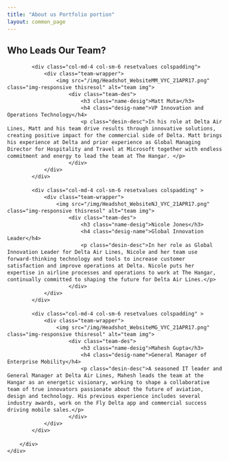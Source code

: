 ```yaml
---
title: "About us Portfolio portion"
layout: common_page
---
```

<section id="intro">
	<div class="container enlagecontent">
		<div class="row">
			<div class="col-md-offset-2 col-md-8 col-sm-offset-2">
					<h2 class="mettleaser">Who Leads Our Team?</h2>
			</div>

			<div class="col-md-4 col-sm-6 resetvalues colspadding">
				<div class="team-wrapper">
					<img src="/img/Headshot_WebsiteMM_VYC_21APR17.png" class="img-responsive thisresol" alt="team img">
						<div class="team-des">
							<h3 class="name-desig">Matt Muta</h3>
							<h4 class="desig-name">VP Innovation and Operations Technology</h4>
							<p class="desin-desc">In his role at Delta Air Lines, Matt and his team drive results through innovative solutions, creating positive impact for the commercial side of Delta. Matt brings his experience at Delta and prior experience as Global Managing Director for Hospitality and Travel at Microsoft together with endless commitment and energy to lead the team at The Hangar. </p>
						</div>
				</div>
			</div>

			<div class="col-md-4 col-sm-6 resetvalues colspadding" >
				<div class="team-wrapper">
					<img src="/img/Headshot_WebsiteNJ_VYC_21APR17.png" class="img-responsive thisresol" alt="team img">
						<div class="team-des">
							<h3 class="name-desig">Nicole Jones</h3>
							<h4 class="desig-name">Global Innovation Leader</h4>
							<p class="desin-desc">In her role as Global Innovation Leader for Delta Air Lines, Nicole and her team use forward-thinking technology and tools to increase customer satisfaction and improve operations at Delta. Nicole puts her expertise in airline processes and operations to work at The Hangar, continually committed to shaping the future for Delta Air Lines.</p>
						</div>
				</div>
			</div>

			<div class="col-md-4 col-sm-6 resetvalues colspadding" >
				<div class="team-wrapper">
					<img src="/img/Headshot_WebsiteMG_VYC_21APR17.png" class="img-responsive thisresol" alt="team img">
						<div class="team-des">
							<h3 class="name-desig">Mahesh Gupta</h3>
							<h4 class="desig-name">General Manager of Enterprise Mobility</h4>
							<p class="desin-desc">A seasoned IT leader and General Manager at Delta Air Lines, Mahesh leads the team at the Hangar as an energetic visionary, working to shape a collaborative team of true innovators passionate about the future of aviation, design and technology. His previous experience includes several industry awards, work on the Fly Delta app and commercial success driving mobile sales.</p>
						</div>
				</div>
			</div>

		</div>
	</div>
</section>	